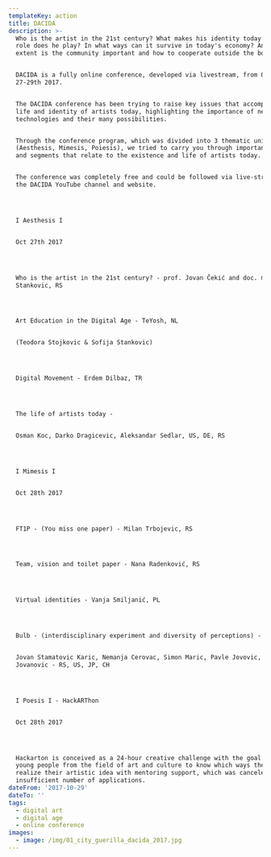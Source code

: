 ```yaml
---
templateKey: action
title: DACIDA
description: >-
  Who is the artist in the 21st century? What makes his identity today and what
  role does he play? In what ways can it survive in today's economy? And to what
  extent is the community important and how to cooperate outside the borders?


  DACIDA is a fully online conference, developed via livestream, from Oct
  27-29th 2017.


  The DACIDA conference has been trying to raise key issues that accompany the
  life and identity of artists today, highlighting the importance of new
  technologies and their many possibilities.


  Through the conference program, which was divided into 3 thematic units
  (Aesthesis, Mimesis, Poiesis), we tried to carry you through important topics
  and segments that relate to the existence and life of artists today.


  The conference was completely free and could be followed via live-stream on
  the DACIDA YouTube channel and website.




  I Aesthesis I


  Oct 27th 2017




  Who is the artist in the 21st century? - prof. Jovan Čekić and doc. mr. Maja
  Stankovic, RS




  Art Education in the Digital Age - TeYosh, NL


  (Teodora Stojkovic & Sofija Stankovic)




  Digital Movement - Erdem Dilbaz, TR




  The life of artists today -


  Osman Koc, Darko Dragicevic, Aleksandar Sedlar, US, DE, RS




  I Mimesis I


  Oct 28th 2017




  FT1P - (You miss one paper) - Milan Trbojevic, RS




  Team, vision and toilet paper - Nana Radenković, RS




  Virtual identities - Vanja Smiljanić, PL




  Bulb - (interdisciplinary experiment and diversity of perceptions) -


  Jovan Stamatovic Karic, Nemanja Cerovac, Simon Maric, Pavle Jovovic, Milos
  Jovanovic - RS, US, JP, CH




  I Poesis I - HackARThon


  Oct 28th 2017




  Hackarton is conceived as a 24-hour creative challenge with the goal  to get
  young people from the field of art and culture to know which ways they can
  realize their artistic idea with mentoring support, which was canceled due to
  insufficient number of applications.
dateFrom: '2017-10-29'
dateTo: ''
tags:
  - digital art
  - digital age
  - online conference
images:
  - image: /img/01_city_guerilla_dacida_2017.jpg
---
```


